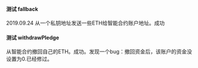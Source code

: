 #### 测试 fallback

2019.09.24  从一个私钥地址发送一些ETH给智能合约账户地址。成功

#### 测试 withdrawPledge

从智能合约撤回自己的ETH。成功。发现一个bug：撤回资金后，该账户的资金没设置为0.已经修过。


